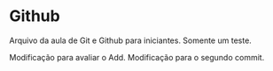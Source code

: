 # Github

Arquivo da aula de Git e Github para iniciantes. Somente um teste.

Modificação para avaliar o Add. Modificação para o segundo commit.
